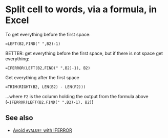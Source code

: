# Split cell to words, via a formula, in Excel

To get everything before the first space:

	=LEFT(B2,FIND(" ",B2)-1)

BETTER: get everything before the first space, but if there is not space get everything:

	=IFERROR(LEFT(B2,FIND(" ",B2)-1), B2)

Get everything after the first space

	=TRIM(RIGHT(B2, LEN(B2) - LEN(F2)))
	

...where `F2` is the column holding the output from the formula above (`=IFERROR(LEFT(B2,FIND(" ",B2)-1), B2)`)




## See also

- [Avoid `#VALUE!` with IFERROR](if_error.md)